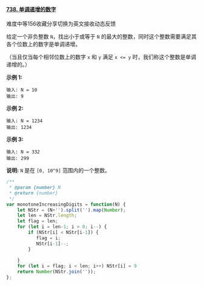 #### [738. 单调递增的数字](https://leetcode-cn.com/problems/monotone-increasing-digits/)

难度中等156收藏分享切换为英文接收动态反馈

给定一个非负整数 `N`，找出小于或等于 `N` 的最大的整数，同时这个整数需要满足其各个位数上的数字是单调递增。

（当且仅当每个相邻位数上的数字 `x` 和 `y` 满足 `x <= y` 时，我们称这个整数是单调递增的。）

**示例 1:**

```
输入: N = 10
输出: 9
```

**示例 2:**

```
输入: N = 1234
输出: 1234
```

**示例 3:**

```
输入: N = 332
输出: 299
```

**说明:** `N` 是在 `[0, 10^9]` 范围内的一个整数。





```js
/**
 * @param {number} N
 * @return {number}
 */
var monotoneIncreasingDigits = function(N) {
    let NStr = (N+'').split('').map(Number);
    let len = NStr.length;
    let flag = len;
    for (let i = len-1; i > 0; i--) {
        if (NStr[i] < NStr[i-1]) {
           flag = i;
           NStr[i-1]--;
        } 
       
    }
    for (let i = flag; i < len; i++) NStr[i] = 9
    return Number(NStr.join(''));
};
```

